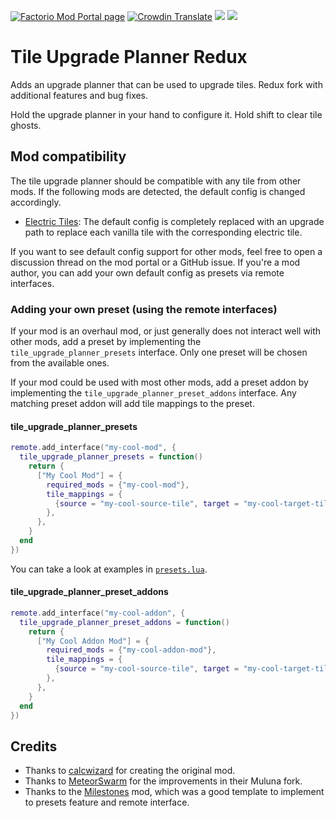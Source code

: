 [![Factorio Mod Portal page](https://img.shields.io/badge/dynamic/json?color=orange&label=Factorio&query=downloads_count&suffix=%20downloads&url=https%3A%2F%2Fmods.factorio.com%2Fapi%2Fmods%2Ftile-upgrade-planner-redux&style=for-the-badge)](https://mods.factorio.com/mod/tile-upgrade-planner-redux) [![Crowdin Translate](https://img.shields.io/badge/Crowdin-Translate-brightgreen?style=for-the-badge)](https://crowdin.com/project/factorio-mods-localization) [![](https://img.shields.io/github/issues/QuingKhaos/tile-upgrade-planner-redux/bug?label=Bug%20Reports&style=for-the-badge)](https://github.com/QuingKhaos/tile-upgrade-planner-redux/issues?q=is%3Aissue%20state%3Aopen%20label%3Abug) [![](https://img.shields.io/github/issues-pr/QuingKhaos/tile-upgrade-planner-redux?label=Pull%20Requests&style=for-the-badge)](https://github.com/QuingKhaos/tile-upgrade-planner-redux/pulls)

# Tile Upgrade Planner Redux

Adds an upgrade planner that can be used to upgrade tiles. Redux fork with additional features and bug fixes.

Hold the upgrade planner in your hand to configure it. Hold shift to clear tile ghosts.

## Mod compatibility

The tile upgrade planner should be compatible with any tile from other mods. If the following mods are detected, the default config is changed accordingly.

- [Electric Tiles](https://mods.factorio.com/mod/electric-tiles): The default config is completely replaced with an upgrade path to replace each vanilla tile with the corresponding electric tile.

If you want to see default config support for other mods, feel free to open a discussion thread on the mod portal or a GitHub issue. If you're a mod author, you can add your own default config as presets via remote interfaces.

### Adding your own preset (using the remote interfaces)

If your mod is an overhaul mod, or just generally does not interact well with other mods, add a preset by implementing the `tile_upgrade_planner_presets` interface. Only one preset will be chosen from the available ones.

If your mod could be used with most other mods, add a preset addon by implementing the `tile_upgrade_planner_preset_addons` interface. Any matching preset addon will add tile mappings to the preset.

#### tile_upgrade_planner_presets

```lua
remote.add_interface("my-cool-mod", {
  tile_upgrade_planner_presets = function()
    return {
      ["My Cool Mod"] = {
        required_mods = {"my-cool-mod"},
        tile_mappings = {
          {source = "my-cool-source-tile", target = "my-cool-target-tile"},
        },
      },
    }
  end
})
```

You can take a look at examples in [`presets.lua`](presets/presets.lua).

#### tile_upgrade_planner_preset_addons

```lua
remote.add_interface("my-cool-addon", {
  tile_upgrade_planner_preset_addons = function()
    return {
      ["My Cool Addon Mod"] = {
        required_mods = {"my-cool-addon-mod"},
        tile_mappings = {
          {source = "my-cool-source-tile", target = "my-cool-target-tile"},
        },
      },
    }
  end
})
```

## Credits

- Thanks to [calcwizard](https://mods.factorio.com/user/calcwizard) for creating the original mod.
- Thanks to [MeteorSwarm](https://mods.factorio.com/user/MeteorSwarm) for the improvements in their Muluna fork.
- Thanks to the [Milestones](https://mods.factorio.com/mod/Milestones) mod, which was a good template to implement to presets feature and remote interface.
